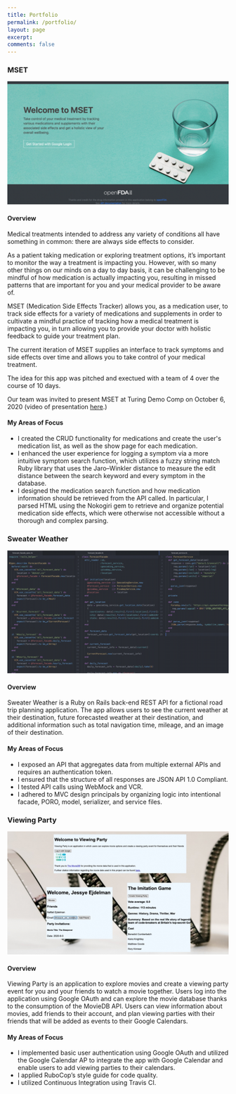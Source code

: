 ```yaml
---
title: Portfolio
permalink: /portfolio/
layout: page
excerpt:
comments: false
---
```

### MSET

![MSET](./assets/img/mset.png)

#### Overview

Medical treatments intended to address any variety of conditions all have something in common: there are always side effects to consider.

As a patient taking medication or exploring treatment options, it’s important to monitor the way a treatment is impacting you. However, with so many other things on our minds on a day to day basis, it can be challenging to be mindful of how medication is actually impacting you, resulting in missed patterns that are important for you and your medical provider to be aware of.

MSET (Medication Side Effects Tracker) allows you, as a medication user, to track side effects for a variety of medications and supplements in order to cultivate a mindful practice of tracking how a medical treatment is impacting you, in turn allowing you to provide your doctor with holistic feedback to guide your treatment plan.

The current iteration of MSET supplies an interface to track symptoms and side effects over time and allows you to take control of your medical treatment.

The idea for this app was pitched and exectued with a team of 4 over the course of 10 days.

Our team was invited to present MSET at Turing Demo Comp on October 6, 2020 (video of presentation [here](https://www.youtube.com/watch?v=JzkCOFQSIFQ).)

#### My Areas of Focus


- I created the CRUD functionality for medications and create the user's medication list, as well as the show page for each medication.
- I enhanced the user experience for logging a symptom via a more intuitive symptom search function, which utilizes a fuzzy string match Ruby library that uses the Jaro–Winkler distance to measure the edit distance between the search keyword and every symptom in the database.
- I designed the medication search function and how medication information should be retrieved from the API called. In particular, I parsed HTML using the Nokogiri gem to retrieve and organize potential medication side effects, which were otherwise not accessible without a thorough and complex parsing.



### Sweater Weather

![Sweater Weather](./assets/img/sweater_weather.png)

#### Overview

Sweater Weather is a Ruby on Rails back-end REST API for a fictional road trip planning application. The app allows users to see the current weather at their destination, future forecasted weather at their destination, and additional information such as total navigation time, mileage, and an image of their destination.

#### My Areas of Focus


- I exposed an API that aggregates data from multiple external APIs and requires an authentication token.
- I ensured that the structure of all responses are JSON API 1.0 Compliant.
- I tested API calls using WebMock and VCR.
- I adhered to MVC design principals by organizing logic into intentional facade, PORO, model, serializer, and service files.

### Viewing Party

![Sweater Weather](./assets/img/viewing_party.jpeg)

#### Overview

Viewing Party is an application to explore movies and create a viewing party event for you and your friends to watch a movie together. Users log into the application using Google OAuth and can explore the movie database thanks to the consumption of the MovieDB API.  Users can view information about movies, add friends to their account, and plan viewing parties with their friends that will be added as events to their Google Calendars.

#### My Areas of Focus

- I implemented basic user authentication using Google OAuth and utilized the Google Calendar AP to integrate the app with Google Calendar and enable users to add viewing parties to their calendars.
- I applied RuboCop’s style guide for code quality.
- I utilized Continuous Integration using Travis CI.
